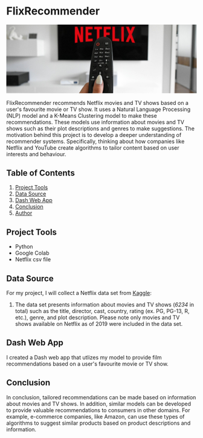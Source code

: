 # FlixRecommender

![ClusterFlix Header](https://github.com/xavier-lim/clusterFlix/blob/master/images/clusterflix_header.jpg)

FlixRecommender recommends Netflix movies and TV shows based on a user's favourite movie or TV show. It uses a Natural Language Processing (NLP) model and a K-Means Clustering model to make these recommendations. These models use information about movies and TV shows such as their plot descriptions and genres to make suggestions. The motivation behind this project is to develop a deeper understanding of recommender systems. Specifically, thinking about how companies like Netflix and YouTube create algorithms to tailor content based on user interests and behaviour.

## Table of Contents
1.	[Project Tools](https://github.com/xavier-lim/clusterFlix#project-tools)
2.	[Data Source](https://github.com/xavier-lim/clusterFlix#data-source)
3.	[Dash Web App](https://github.com/xavier-lim/clusterFlix#dash-web-app)
4.	[Conclusion](https://github.com/xavier-lim/clusterFlix#conclusion)
5.	[Author](https://github.com/xavier-lim/clusterFlix#author)

## Project Tools
* Python
* Google Colab
*	Netflix csv file

## Data Source
For my project, I will collect a Netflix data set from [Kaggle](https://www.kaggle.com/shivamb/netflix-shows):

1.	The data set presents information about movies and TV shows (*6234* in total) such as the title, director, cast, country, rating (ex. PG, PG-13, R, etc.), genre, and plot description. Please note only movies and TV shows available on Netflix as of 2019 were included in the data set.

## Dash Web App
I created a Dash web app that utlizes my model to provide film recommendations based on a user's favourite movie or TV show.




## Conclusion
In conclusion, tailored recommendations can be made based on information about movies and TV shows. In addition, similar models can be developed to provide valuable recommendations to consumers in other domains. For example, e-commerce companies, like Amazon, can use these types of algorithms to suggest similar products based on product descriptions and information.
